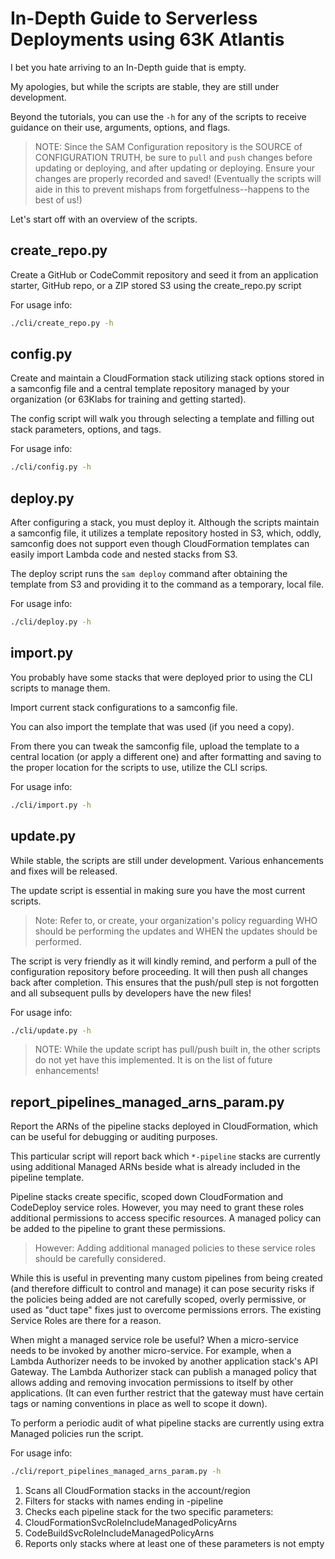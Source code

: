 # In-Depth Guide to Serverless Deployments using 63K Atlantis

I bet you hate arriving to an In-Depth guide that is empty.

My apologies, but while the scripts are stable, they are still under development.

Beyond the tutorials, you can use the `-h` for any of the scripts to receive guidance on their use, arguments, options, and flags.

> NOTE: Since the SAM Configuration repository is the SOURCE of CONFIGURATION TRUTH, be sure to `pull` and `push` changes before updating or deploying, and after updating or deploying. Ensure your changes are properly recorded and saved! (Eventually the scripts will aide in this to prevent mishaps from forgetfulness--happens to the best of us!)

Let's start off with an overview of the scripts.

## create_repo.py

Create a GitHub or CodeCommit repository and seed it from an application starter, GitHub repo, or a ZIP stored S3 using the create_repo.py script

For usage info:

```bash
./cli/create_repo.py -h
```

## config.py

Create and maintain a CloudFormation stack utilizing stack options stored in a samconfig file and a central template repository managed by your organization (or 63Klabs for training and getting started).

The config script will walk you through selecting a template and filling out stack parameters, options, and tags.

For usage info:

```bash
./cli/config.py -h
```

## deploy.py

After configuring a stack, you must deploy it. Although the scripts maintain a samconfig file, it utilizes a template repository hosted in S3, which, oddly, samconfig does not support even though CloudFormation templates can easily import Lambda code and nested stacks from S3.

The deploy script runs the `sam deploy` command after obtaining the template from S3 and providing it to the command as a temporary, local file.

For usage info:

```bash
./cli/deploy.py -h
```

## import.py

You probably have some stacks that were deployed prior to using the CLI scripts to manage them.

Import current stack configurations to a samconfig file.

You can also import the template that was used (if you need a copy).

From there you can tweak the samconfig file, upload the template to a central location (or apply a different one) and after formatting and saving to the proper location for the scripts to use, utilize the CLI scrips.

For usage info:

```bash
./cli/import.py -h
```

## update.py

While stable, the scripts are still under development. Various enhancements and fixes will be released.

The update script is essential in making sure you have the most current scripts.

> Note: Refer to, or create, your organization's policy reguarding WHO should be performing the updates and WHEN the updates should be performed.

The script is very friendly as it will kindly remind, and perform a pull of the configuration repository before proceeding. It will then push all changes back after completion. This ensures that the push/pull step is not forgotten and all subsequent pulls by developers have the new files!

For usage info:

```bash
./cli/update.py -h
```

> NOTE: While the update script has pull/push built in, the other scripts do not yet have this implemented. It is on the list of future enhancements!

## report_pipelines_managed_arns_param.py

Report the ARNs of the pipeline stacks deployed in CloudFormation, which can be useful for debugging or auditing purposes.

This particular script will report back which `*-pipeline` stacks are currently using additional Managed ARNs beside what is already included in the pipeline template.

Pipeline stacks create specific, scoped down CloudFormation and CodeDeploy service roles. However, you may need to grant these roles additional permissions to access specific resources. A managed policy can be added to the pipeline to grant these permissions.

> However: Adding additional managed policies to these service roles should be carefully considered.

While this is useful in preventing many custom pipelines from being created (and therefore difficult to control and manage) it can pose security risks if the policies being added are not carefully scoped, overly permissive, or used as "duct tape" fixes just to overcome permissions errors. The existing Service Roles are there for a reason.

When might a managed service role be useful? When a micro-service needs to be invoked by another micro-service. For example, when a Lambda Authorizer needs to be invoked by another application stack's API Gateway. The Lambda Authorizer stack can publish a managed policy that allows adding and removing invocation permissions to itself by other applications. (It can even further restrict that the gateway must have certain tags or naming conventions in place as well to scope it down).

To perform a periodic audit of what pipeline stacks are currently using extra Managed policies run the script.

For usage info:

```bash
./cli/report_pipelines_managed_arns_param.py -h
```

1. Scans all CloudFormation stacks in the account/region
2. Filters for stacks with names ending in -pipeline
3. Checks each pipeline stack for the two specific parameters:
4. CloudFormationSvcRoleIncludeManagedPolicyArns
5. CodeBuildSvcRoleIncludeManagedPolicyArns
6. Reports only stacks where at least one of these parameters is not empty
